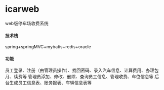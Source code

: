 # icarweb
web版停车场收费系统
#### 技术栈 
spring+springMVC+mybatis+redis+oracle
#### 功能
员工登录、注册（由管理员操作）、找回密码、录入汽车信息、计算费用、办理包月、续费等
管理员添加、修改、删除、查询员工信息、管理收费、车位信息等
后台生成员工信息表、账务报表、车辆信息表等

